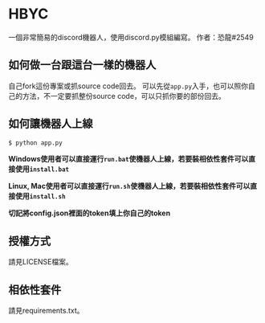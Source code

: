 # HBYC
一個非常簡易的discord機器人，使用discord.py模組編寫。
作者：恐龍#2549

## 如何做一台跟這台一樣的機器人
自己fork這份專案或抓source code回去。
可以先從`app.py`入手，也可以照你自己的方法，不一定要抓整份source code，可以只抓你要的部份回去。

## 如何讓機器人上線
```bash
$ python app.py
```
**Windows使用者可以直接運行`run.bat`使機器人上線，若要裝相依性套件可以直接使用`install.bat`**
</br>

**Linux, Mac使用者可以直接運行`run.sh`使機器人上線，若要裝相依性套件可以直接使用`install.sh`**
</br>

**切記將config.json裡面的token填上你自己的token**

## 授權方式
請見LICENSE檔案。

## 相依性套件
請見requirements.txt。